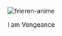 ![frieren-anime](https://github.com/user-attachments/assets/00a795bd-f997-43ea-a559-a49118a8ef76)


I am Vengeance
